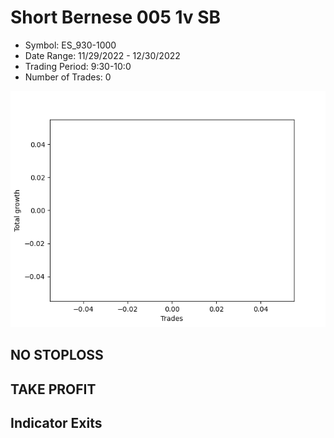 # Short Bernese 005 1v SB 
- Symbol: ES_930-1000
- Date Range: 11/29/2022 - 12/30/2022
- Trading Period: 9:30-10:0
- Number of Trades: 0

![Plot](ShortBernese0051vSBES_930-1000.png)
## NO STOPLOSS














## TAKE PROFIT











## Indicator Exits

